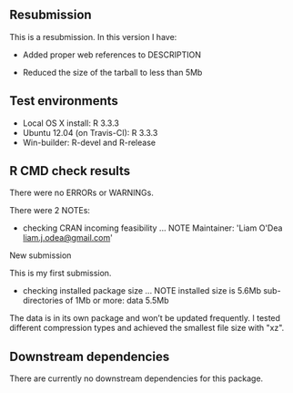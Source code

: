## Resubmission
This is a resubmission. In this version I have:

* Added proper web references to DESCRIPTION

* Reduced the size of the tarball to less than 5Mb

## Test environments
* Local OS X install: R 3.3.3
* Ubuntu 12.04 (on Travis-CI): R 3.3.3
* Win-builder: R-devel and R-release

## R CMD check results
There were no ERRORs or WARNINGs. 

There were 2 NOTEs:

* checking CRAN incoming feasibility ... NOTE
Maintainer: 'Liam O'Dea <liam.j.odea@gmail.com>'

New submission

This is my first submission.

* checking installed package size ... NOTE
  installed size is  5.6Mb
  sub-directories of 1Mb or more:
    data   5.5Mb

The data is in its own package and won’t be updated frequently. 
I tested different compression types and achieved the smallest
file size with "xz".

## Downstream dependencies
There are currently no downstream dependencies for this package.
